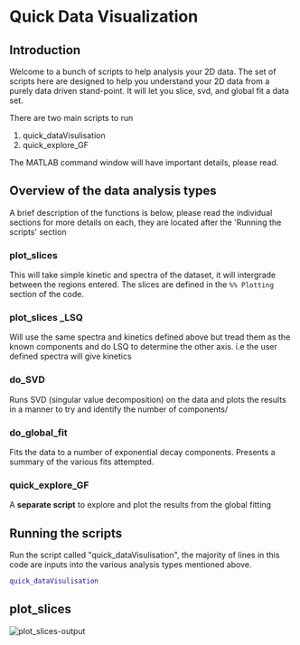 # Quick Data Visualization

## Introduction
Welcome to a bunch of scripts to help analysis your 2D data. The set of scripts here are designed to help you understand your 2D data from a purely data driven stand-point. It will let you slice, svd, and global fit a data set.

There are two main scripts to run
1. quick_dataVisulisation
2. quick_explore_GF

The MATLAB command window will have important details, please read.

## Overview of the data analysis types

A brief description of the functions is below, please read the individual sections for more details on each, they are located after the 'Running the scripts' section

### plot_slices 

This will take simple kinetic and spectra of the dataset, it will intergrade between the regions entered. The slices are defined in the `%% Plotting` section of the code.

### plot_slices _LSQ  

Will use the same spectra and kinetics defined above but tread them as the known components and do LSQ to determine the other axis. i.e the user defined spectra will give kinetics

### do_SVD  

Runs SVD (singular value decomposition) on the data and plots the results in a manner to try and identify the number of components/

### do_global_fit  

Fits the data to a number of exponential decay components. Presents a summary of the various fits attempted.

### quick_explore_GF 

A **separate script** to explore and plot the results from the global fitting

## Running the scripts

Run the script called "quick_dataVisulisation", the majority of lines in this code are inputs into the various analysis types mentioned above. 

```matlab
quick_dataVisulisation
```

## plot_slices 

![plot_slices-output](H:\OneDrive\UNSW\Software\quick-2D-plots\README_Images\plot_slices-output.png)